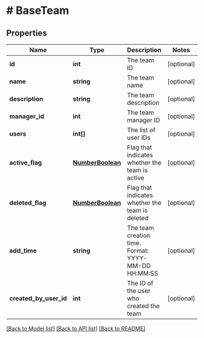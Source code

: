 # # BaseTeam

## Properties

Name | Type | Description | Notes
------------ | ------------- | ------------- | -------------
**id** | **int** | The team ID | [optional]
**name** | **string** | The team name | [optional]
**description** | **string** | The team description | [optional]
**manager_id** | **int** | The team manager ID | [optional]
**users** | **int[]** | The list of user IDs | [optional]
**active_flag** | [**NumberBoolean**](NumberBoolean.md) | Flag that indicates whether the team is active | [optional]
**deleted_flag** | [**NumberBoolean**](NumberBoolean.md) | Flag that indicates whether the team is deleted | [optional]
**add_time** | **string** | The team creation time. Format: YYYY-MM-DD HH:MM:SS | [optional]
**created_by_user_id** | **int** | The ID of the user who created the team | [optional]

[[Back to Model list]](../README.md#documentation-for-models) [[Back to API list]](../README.md#documentation-for-api-endpoints) [[Back to README]](../README.md)
